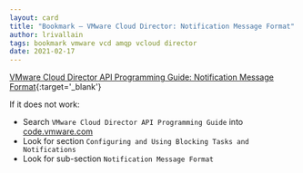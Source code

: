 ```yaml
---
layout: card
title: "Bookmark – VMware Cloud Director: Notification Message Format"
author: lrivallain
tags: bookmark vmware vcd amqp vcloud director
date: 2021-02-17
---
```


[VMware Cloud Director API Programming Guide: Notification Message Format](https://code.vmware.com/docs/12676/vmware-cloud-director-api-programming-guide?h=VMware%20Cloud%20Director%20API%20Programming%20Guide/GUID-7C1F16FF-C530-404E-8533-329670B20A19.html){:target='_blank'}

If it does not work:

* Search `VMware Cloud Director API Programming Guide` into [code.vmware.com](https://code.vmware.com/web/dp/search?keywords=VMware%20Cloud%20Director%20API%20Programming%20Guide&categories=Documentation&tags=&groups=&filters=&sort=dateDesc&page=)
* Look for section `Configuring and Using Blocking Tasks and Notifications`
* Look for sub-section `Notification Message Format`
